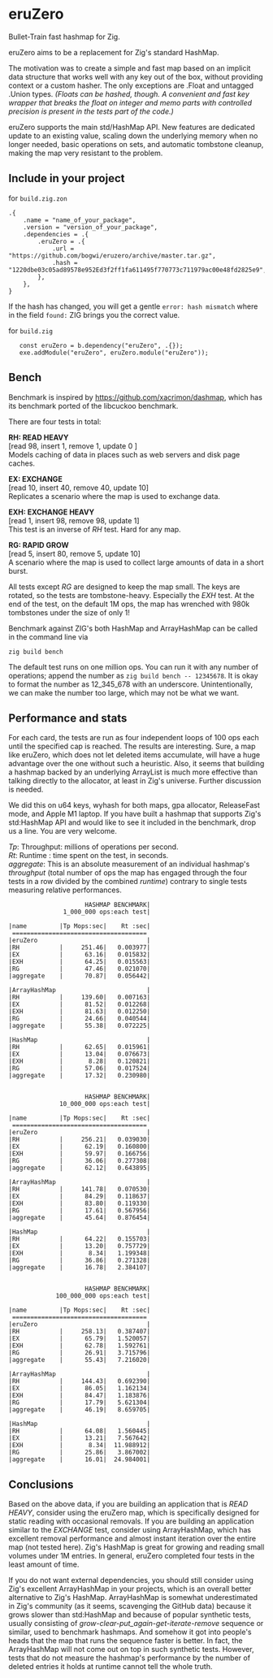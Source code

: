 # eruZero
Bullet-Train fast hashmap for Zig.

eruZero aims to be a replacement for Zig's standard HashMap.

The motivation was to create a simple and fast map based on an implicit data structure that works well with any key out of the box, without providing context or a custom hasher. The only exceptions are .Float and untagged .Union types. *(Floats can be hashed, though. A convenient and fast key wrapper that breaks the float on integer and memo parts with controlled precision is present in the tests part of the code.)*

eruZero supports the main std/HashMap API. New features are dedicated update to an existing value, scaling down the underlying memory when no longer needed, basic operations on sets, and automatic tombstone cleanup, making the map very resistant to the problem.

## Include in your project

for `build.zig.zon`

```zig
.{
    .name = "name_of_your_package",
    .version = "version_of_your_package",
    .dependencies = .{
        .eruZero = .{
            .url = "https://github.com/bogwi/eruzero/archive/master.tar.gz",
            .hash = "1220dbe03c05ad89578e952Ed3f2ff1fa611495f770773c711979ac00e48fd2825e9",
        },
    },
}

```
If the hash has changed, you will get a gentle  `error: hash mismatch` where in the field `found:` ZIG brings you the correct value.

for `build.zig`
 ```zig
    const eruZero = b.dependency("eruZero", .{});
    exe.addModule("eruZero", eruZero.module("eruZero"));
```

## Bench
Benchmark is inspired by https://github.com/xacrimon/dashmap, which has its benchmark ported of the libcuckoo benchmark.

There are four tests in total:

**RH: READ HEAVY**\
[read 98, insert 1,  remove 1,  update 0 ]\
Models caching of data in places such as web servers and disk page caches.

**EX: EXCHANGE**\
[read 10, insert 40, remove 40, update 10]\
Replicates a scenario where the map is used to exchange data.

**EXH: EXCHANGE HEAVY**\
[read 1, insert 98, remove 98, update 1]\
This test is an inverse of *RH* test. Hard for any map.

**RG: RAPID GROW**\
[read 5,  insert 80, remove 5,  update 10]\
A scenario where the map is used to collect large amounts of data in a short burst.

All tests except *RG* are designed to keep the map small. The keys are rotated, so the tests are tombstone-heavy. Especially the *EXH* test. At the end of the test, on the default 1M ops, the map has wrenched with 980k tombstones under the size of only 1! 

Benchmark against ZIG's both HashMap and ArrayHashMap can be called in the command line via

```
zig build bench
```
The default test runs on one million ops. You can run it with any number of operations; append the number as `zig build bench -- 12345678`. It is okay to format the number as 12_345_678 with an underscore. Unintentionally, we can make the number too large, which may not be what we want.

## Performance and stats 

For each card, the tests are run as four independent loops of 100 ops each until the specified cap is reached. The results are interesting. Sure, a map like eruZero, which does not let deleted items accumulate, will have a huge advantage over the one without such a heuristic. Also, it seems that building a hashmap backed by an underlying ArrayList is much more effective than talking directly to the allocator, at least in Zig's universe. Further discussion is needed.

We did this on u64 keys, wyhash for both maps, gpa allocator, ReleaseFast mode, and Apple M1 laptop. If you have built a hashmap that supports Zig's std:HashMap API and would like to see it included in the benchmark, drop us a line. You are very welcome.

*Tp*: Throughput: millions of operations per second.\
*Rt*: Runtime   : time spent on the test, in seconds.\
*aggregate*: This is an absolute measurement of an individual hashmap's *throughput* (total number of ops the map has engaged through the four tests in a row divided by the combined *runtime*) contrary to single tests measuring relative performances.
 
```
                     HASHMAP BENCHMARK|
               1_000_000 ops:each test|

|name         |Tp Mops:sec|    Rt :sec|
 =====================================
|eruZero                              |
|RH           |     251.46|   0.003977|
|EX           |      63.16|   0.015832|
|EXH          |      64.25|   0.015563|
|RG           |      47.46|   0.021070|
|aggregate    |      70.87|   0.056442|

|ArrayHashMap                         |
|RH           |     139.60|   0.007163|
|EX           |      81.52|   0.012268|
|EXH          |      81.63|   0.012250|
|RG           |      24.66|   0.040544|
|aggregate    |      55.38|   0.072225|

|HashMap                              |
|RH           |      62.65|   0.015961|
|EX           |      13.04|   0.076673|
|EXH          |       8.28|   0.120821|
|RG           |      57.06|   0.017524|
|aggregate    |      17.32|   0.230980|


                     HASHMAP BENCHMARK|
              10_000_000 ops:each test|

|name         |Tp Mops:sec|    Rt :sec|
 =====================================
|eruZero                              |
|RH           |     256.21|   0.039030|
|EX           |      62.19|   0.160800|
|EXH          |      59.97|   0.166756|
|RG           |      36.06|   0.277308|
|aggregate    |      62.12|   0.643895|

|ArrayHashMap                         |
|RH           |     141.78|   0.070530|
|EX           |      84.29|   0.118637|
|EXH          |      83.80|   0.119330|
|RG           |      17.61|   0.567956|
|aggregate    |      45.64|   0.876454|

|HashMap                              |
|RH           |      64.22|   0.155703|
|EX           |      13.20|   0.757729|
|EXH          |       8.34|   1.199348|
|RG           |      36.86|   0.271328|
|aggregate    |      16.78|   2.384107|


                     HASHMAP BENCHMARK|
             100_000_000 ops:each test|

|name         |Tp Mops:sec|    Rt :sec|
 =====================================
|eruZero                              |
|RH           |     258.13|   0.387407|
|EX           |      65.79|   1.520057|
|EXH          |      62.78|   1.592761|
|RG           |      26.91|   3.715796|
|aggregate    |      55.43|   7.216020|

|ArrayHashMap                         |
|RH           |     144.43|   0.692390|
|EX           |      86.05|   1.162134|
|EXH          |      84.47|   1.183876|
|RG           |      17.79|   5.621304|
|aggregate    |      46.19|   8.659705|

|HashMap                              |
|RH           |      64.08|   1.560445|
|EX           |      13.21|   7.567642|
|EXH          |       8.34|  11.988912|
|RG           |      25.86|   3.867002|
|aggregate    |      16.01|  24.984001|

```

## Conclusions
Based on the above data, if you are building an application that is *READ HEAVY*, consider using the eruZero map, which is specifically designed for static reading with occasional removals. If you are building an application similar to the *EXCHANGE* test, consider using ArrayHashMap, which has excellent removal performance and almost instant iteration over the entire map (not tested here). Zig's HashMap is great for growing and reading small volumes under 1M entries. In general, eruZero completed four tests in the least amount of time.

If you do not want external dependencies, you should still consider using Zig's excellent ArrayHashMap in your projects, which is an overall better alternative to Zig's HashMap. ArrayHashMap is somewhat underestimated in Zig's community (as it seems, scavenging the GitHub data) because it grows slower than std:HashMap and because of popular synthetic tests, usually consisting of *grow-clear-put_again-get-iterate-remove* sequence or similar, used to benchmark hashmaps. And somehow it got into people's heads that the map that runs the sequence faster is better. In fact, the ArrayHashMap will not come out on top in such synthetic tests. However, tests that do not measure the hashmap's performance by the number of deleted entries it holds at runtime cannot tell the whole truth.


